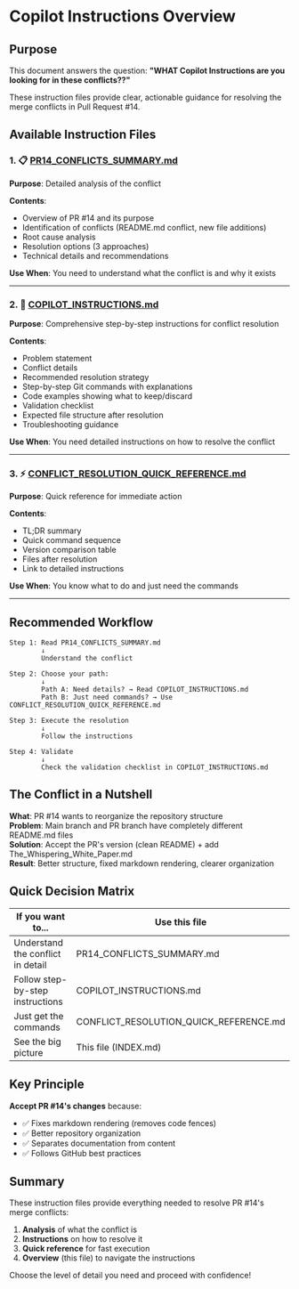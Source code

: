 # Copilot Instructions Overview

## Purpose

This document answers the question: **"WHAT Copilot Instructions are you looking for in these conflicts??"**

These instruction files provide clear, actionable guidance for resolving the merge conflicts in Pull Request #14.

## Available Instruction Files

### 1. 📋 [PR14_CONFLICTS_SUMMARY.md](PR14_CONFLICTS_SUMMARY.md)
**Purpose**: Detailed analysis of the conflict

**Contents**:
- Overview of PR #14 and its purpose
- Identification of conflicts (README.md conflict, new file additions)
- Root cause analysis
- Resolution options (3 approaches)
- Technical details and recommendations

**Use When**: You need to understand what the conflict is and why it exists

---

### 2. 📖 [COPILOT_INSTRUCTIONS.md](COPILOT_INSTRUCTIONS.md)
**Purpose**: Comprehensive step-by-step instructions for conflict resolution

**Contents**:
- Problem statement
- Conflict details
- Recommended resolution strategy
- Step-by-step Git commands with explanations
- Code examples showing what to keep/discard
- Validation checklist
- Expected file structure after resolution
- Troubleshooting guidance

**Use When**: You need detailed instructions on how to resolve the conflict

---

### 3. ⚡ [CONFLICT_RESOLUTION_QUICK_REFERENCE.md](CONFLICT_RESOLUTION_QUICK_REFERENCE.md)
**Purpose**: Quick reference for immediate action

**Contents**:
- TL;DR summary
- Quick command sequence
- Version comparison table
- Files after resolution
- Link to detailed instructions

**Use When**: You know what to do and just need the commands

---

## Recommended Workflow

```
Step 1: Read PR14_CONFLICTS_SUMMARY.md
        ↓
        Understand the conflict

Step 2: Choose your path:
        ↓
        Path A: Need details? → Read COPILOT_INSTRUCTIONS.md
        Path B: Just need commands? → Use CONFLICT_RESOLUTION_QUICK_REFERENCE.md

Step 3: Execute the resolution
        ↓
        Follow the instructions

Step 4: Validate
        ↓
        Check the validation checklist in COPILOT_INSTRUCTIONS.md
```

## The Conflict in a Nutshell

**What**: PR #14 wants to reorganize the repository structure  
**Problem**: Main branch and PR branch have completely different README.md files  
**Solution**: Accept the PR's version (clean README) + add The_Whispering_White_Paper.md  
**Result**: Better structure, fixed markdown rendering, clearer organization

## Quick Decision Matrix

| If you want to... | Use this file |
|------------------|---------------|
| Understand the conflict in detail | PR14_CONFLICTS_SUMMARY.md |
| Follow step-by-step instructions | COPILOT_INSTRUCTIONS.md |
| Just get the commands | CONFLICT_RESOLUTION_QUICK_REFERENCE.md |
| See the big picture | This file (INDEX.md) |

## Key Principle

**Accept PR #14's changes** because:
- ✅ Fixes markdown rendering (removes code fences)
- ✅ Better repository organization
- ✅ Separates documentation from content
- ✅ Follows GitHub best practices

## Summary

These instruction files provide everything needed to resolve PR #14's merge conflicts:
1. **Analysis** of what the conflict is
2. **Instructions** on how to resolve it
3. **Quick reference** for fast execution
4. **Overview** (this file) to navigate the instructions

Choose the level of detail you need and proceed with confidence!
